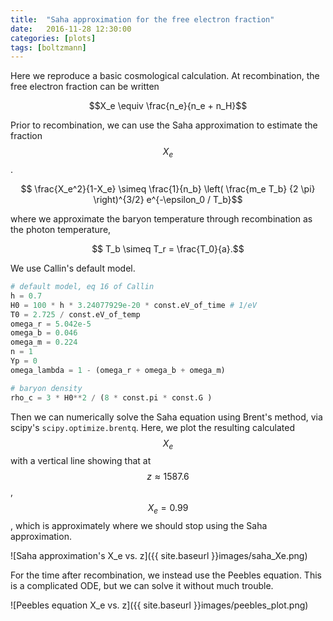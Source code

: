 ```yaml
---
title:  "Saha approximation for the free electron fraction"
date:   2016-11-28 12:30:00
categories: [plots]
tags: [boltzmann]
---
```


Here we reproduce a basic cosmological calculation. At recombination, the free electron fraction can be written

$$X_e \equiv \frac{n_e}{n_e + n_H}$$

Prior to recombination, we can use the Saha approximation to estimate the fraction $$X_e$$.

$$ \frac{X_e^2}{1-X_e} \simeq \frac{1}{n_b} \left( \frac{m_e T_b} {2 \pi} \right)^{3/2} e^{-\epsilon_0 / T_b}$$

where we approximate the baryon temperature through recombination as the photon temperature,

$$ T_b \simeq T_r = \frac{T_0}{a}.$$

We use Callin's default model.

```python
# default model, eq 16 of Callin
h = 0.7
H0 = 100 * h * 3.24077929e-20 * const.eV_of_time # 1/eV
T0 = 2.725 / const.eV_of_temp
omega_r = 5.042e-5
omega_b = 0.046
omega_m = 0.224
n = 1
Yp = 0
omega_lambda = 1 - (omega_r + omega_b + omega_m)

# baryon density 
rho_c = 3 * H0**2 / (8 * const.pi * const.G )
```

Then we can numerically solve the Saha equation using Brent's method, via scipy's `scipy.optimize.brentq`. Here, we plot the resulting calculated $$X_e$$ with a vertical line showing that at $$z \approx 1587.6$$, $$X_e = 0.99$$, which is approximately where we should stop using the Saha approximation.

![Saha approximation's X_e vs. z]({{ site.baseurl }}images/saha_Xe.png)

For the time after recombination, we instead use the Peebles equation. This is a complicated ODE, but we can solve it without much trouble.

![Peebles equation X_e vs. z]({{ site.baseurl }}images/peebles_plot.png)

